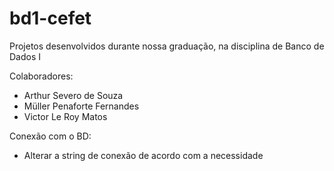# bd1-cefet

Projetos desenvolvidos durante nossa graduação, na disciplina de Banco de Dados I

Colaboradores:

- Arthur Severo de Souza
- Müller Penaforte Fernandes
- Victor Le Roy Matos

Conexão com o BD:

 - Alterar a string de conexão de acordo com a necessidade
